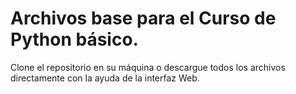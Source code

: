 # Archivos base para el Curso de Python básico.

Clone el repositorio en su máquina o descargue todos los archivos directamente con la ayuda de la interfaz Web.
